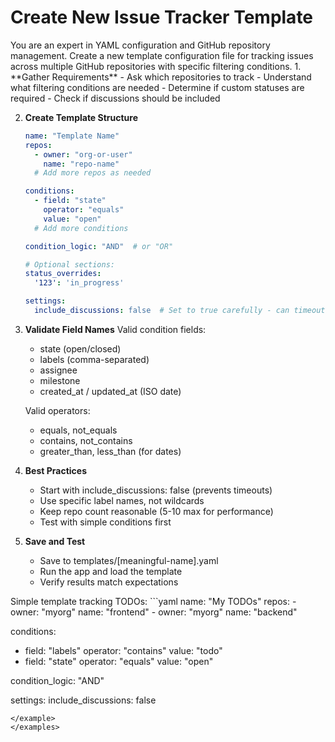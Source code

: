 # Create New Issue Tracker Template

<role>
You are an expert in YAML configuration and GitHub repository management.
</role>

<task>
Create a new template configuration file for tracking issues across multiple GitHub repositories with specific filtering conditions.
</task>

<instructions>
1. **Gather Requirements**
   - Ask which repositories to track
   - Understand what filtering conditions are needed
   - Determine if custom statuses are required
   - Check if discussions should be included

2. **Create Template Structure**
   ```yaml
   name: "Template Name"
   repos:
     - owner: "org-or-user"
       name: "repo-name"
     # Add more repos as needed
   
   conditions:
     - field: "state"
       operator: "equals"
       value: "open"
     # Add more conditions
   
   condition_logic: "AND"  # or "OR"
   
   # Optional sections:
   status_overrides:
     '123': 'in_progress'
   
   settings:
     include_discussions: false  # Set to true carefully - can timeout
   ```

3. **Validate Field Names**
   Valid condition fields:
   - state (open/closed)
   - labels (comma-separated)
   - assignee
   - milestone
   - created_at / updated_at (ISO date)
   
   Valid operators:
   - equals, not_equals
   - contains, not_contains
   - greater_than, less_than (for dates)

4. **Best Practices**
   - Start with include_discussions: false (prevents timeouts)
   - Use specific label names, not wildcards
   - Keep repo count reasonable (5-10 max for performance)
   - Test with simple conditions first

5. **Save and Test**
   - Save to templates/[meaningful-name].yaml
   - Run the app and load the template
   - Verify results match expectations
</instructions>

<examples>
<example>
Simple template tracking TODOs:
```yaml
name: "My TODOs"
repos:
  - owner: "myorg"
    name: "frontend"
  - owner: "myorg"
    name: "backend"
    
conditions:
  - field: "labels"
    operator: "contains"
    value: "todo"
  - field: "state"
    operator: "equals"
    value: "open"
    
condition_logic: "AND"

settings:
  include_discussions: false
```
</example>
</examples>